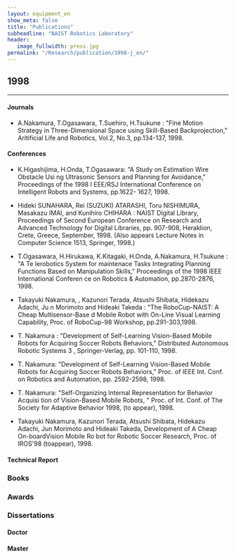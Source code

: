 ```yaml
---
layout: equipment_en
show_meta: false
title: "Publications"
subheadline: "NAIST Robotics Laboratory"
header:
   image_fullwidth: press.jpg
permalink: "/Research/publication/1998-j_en/"
---
```


## 1998
___

#### Journals
- A.Nakamura, T.Ogasawara, T.Suehiro, H.Tsukune : "Fine Motion Strategy in Three-Dimensional Space using Skill-Based Backprojection," Aritificial Life and Robotics, Vol.2, No.3, pp.134-137, 1998.






#### Conferences
- K.Higashijima, H.Onda, T.Ogasawara: "A Study on Estimation Wire Obstacle Usi ng Ultrasonic Sensors and Planning for Avoidance," Proceedings of the 1998 I EEE/RSJ International Conference on Intelligent Robots and Systems, pp.1622- 1627, 1998.

- Hideki SUNAHARA, Rei (SUZUKI) ATARASHI, Toru NISHIMURA, Masakazu IMAI, and Kunihiro CHIHARA : NAIST Digital Library, Proceedings of Second European Conference on Research and Advanced Technology for Digital Libraries, pp. 907-908, Heraklion, Crete, Greece, September, 1998. (Also appears Lecture Notes in Computer Science 1513, Springer, 1998.)

- T.Ogasawara, H.Hirukawa, K.Kitagaki, H.Onda, A.Nakamura, H.Tsukune : "A Te lerobotics System for maintenace Tasks Integrating Planning Functions Based on Manipulation Skills," Proceedings of the 1998 IEEE International Conferen ce on Robotics & Automation, pp.2870-2876, 1998.

- Takayuki Nakamura, , Kazunori Terada, Atsushi Shibata, Hidekazu Adachi, Ju n Morimoto and Hideaki Takeda : "The RoboCup-NAIST: A Cheap Multisensor-Base d Mobile Robot with On-Line Visual Learning Capability, Proc. of RoboCup-98 Workshop, pp.291-303,1998.

- T. Nakamura : "Development of Self-Learning Vision-Based Mobile Robots for Acquiring Soccer Robots Behaviors," Distributed Autonomous Robotic Systems 3 , Springer-Verlag, pp. 101-110, 1998.

- T. Nakamura: "Development of Self-Learning Vision-Based Mobile Robots for Acquiring Soccer Robots Behaviors," Proc. of IEEE Int. Conf. on Robotics and Automation, pp. 2592-2598, 1998.

- T. Nakamura: "Self-Organizing Internal Representation for Behavior Acquisi tion of Vision-Based Mobile Robots, " Proc. of Int. Conf. of The Society for Adaptive Behavior 1998, (to appear), 1998.

- Takayuki Nakamura, Kazunori Terada, Atsushi Shibata, Hidekazu Adachi, Jun Morimoto and Hideaki Takeda, Development of A Cheap On-boardVision Mobile Ro bot for Robotic Soccer Research, Proc. of IROS'98 (toappear), 1998.



#### Technical Report


### Books



### Awards





### Dissertations

#### Doctor





 








#### Master
